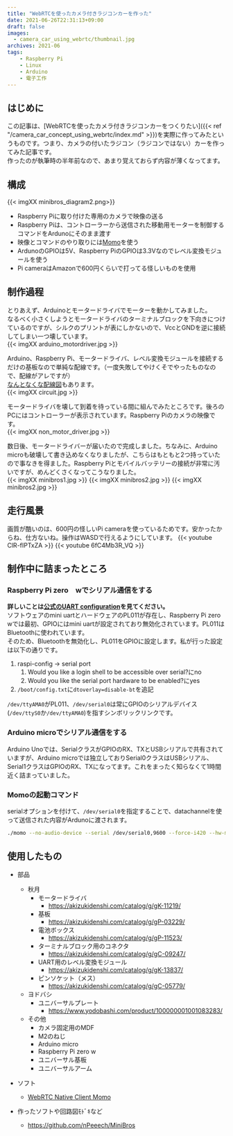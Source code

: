 ```yaml
---
title: "WebRTCを使ったカメラ付きラジコンカーを作った"
date: 2021-06-26T22:31:13+09:00
draft: false
images: 
  - camera_car_using_webrtc/thumbnail.jpg
archives: 2021-06
tags:
    - Raspberry Pi
    - Linux
    - Arduino
    - 電子工作
---
```


## はじめに
この記事は、[WebRTCを使ったカメラ付きラジコンカーをつくりたい]({{< ref "/camera_car_concept_using_webrtc/index.md" >}})を実際に作ってみたというものです。つまり、カメラの付いたラジコン（ラジコンではない）カーを作ってみた記事です。  
作ったのが執筆時の半年前なので、あまり覚えておらず内容が薄くなってます。


## 構成
{{< imgXX minibros_diagram2.png>}}  
- Raspberry Piに取り付けた専用のカメラで映像の送る
- Raspberry Piは、コントローラーから送信された移動用モーターを制御するコマンドをArdunoにそのまま渡す
- 映像とコマンドのやり取りには[Momo](https://github.com/shiguredo/momo)を使う
- ArdunoのGPIOは5V、Raspberry PiのGPIOは3.3Vなのでレベル変換モジュールを使う
- Pi cameraはAmazonで600円くらいで打ってる怪しいものを使用

## 制作過程
とりあえず、Arduinoとモータードライバでモーターを動かしてみました。  
なるべく小さくしようとモータードライバのターミナルブロックを下向きにつけているのですが、シルクのプリントが表にしかないので、VccとGNDを逆に接続してしまい一つ壊しています。  
{{< imgXX arduino_motordriver.jpg >}}  

Arduino、Raspberry Pi、モータードライバ、レベル変換モジュールを接続するだけの基板なので単純な配線です。（一度失敗してやけくそでやったものなので、配線がアレですが）  
[なんとなくな配線図](https://github.com/nPeeech/MiniBros/blob/main/Circuits/circuit.svg)もあります。  
{{< imgXX circuit.jpg >}}  

モータードライバを壊して到着を待っている間に組んでみたところです。後ろのPCにはコントローラーが表示されています。Raspberry Piのカメラの映像です。  
{{< imgXX non_motor_driver.jpg >}}  

数日後、モータードライバーが届いたので完成しました。ちなみに、Arduino microも破壊して書き込めなくなりましたが、こちらはもともと2つ持っていたので事なきを得ました。Raspberry Piとモバイルバッテリーの接続が非常に汚いですが、めんどくさくなってこうなりました。  
{{< imgXX minibros1.jpg >}}
{{< imgXX minibros2.jpg >}}
{{< imgXX minibros2.jpg >}}

## 走行風景
画質が酷いのは、600円の怪しいPi cameraを使っているためです。安かったからね、仕方ないね。操作はWASDで行えるようにしています。
{{< youtube ClR-fIPTxZA >}}
{{< youtube 6fC4Mb3R_VQ >}}

## 制作中に詰まったところ
### Raspberry Pi zero　wでシリアル通信をする
**詳しいことは[公式のUART configuration](https://www.raspberrypi.org/documentation/configuration/uart.md)を見てください。**  
ソフトウェアのmini uartとハードウェアのPL011が存在し、Raspberry Pi zero wでは最初、GPIOにはmini uartが設定されており無効化されています。PL011はBluetoothに使われています。  
そのため、Bluetoothを無効化し、PL011をGPIOに設定します。私が行った設定は以下の通りです。
1. raspi-config → serial port
    1. Would you like a login shell to be accessible over serial?にno
    1. Would you like the serial port hardware to be enabled?にyes
1. `/boot/config.txt`に`dtoverlay=disable-bt`を追記

`/dev/ttyAMA0`がPL011、`/dev/serial0`は常にGPIOのシリアルデバイス(`/dev/ttyS0`か`/dev/ttyAMA0`)を指すシンボリックリンクです。

### Arduino microでシリアル通信をする
Arduino Unoでは、SerialクラスがGPIOのRX、TXとUSBシリアルで共有されていますが、Arduino microでは独立しておりSerial0クラスはUSBシリアル、Serial1クラスはGPIOのRX、TXになってます。これをまったく知らなくて1時間近く詰まっていました。

### Momoの起動コマンド
serialオプションを付けて、`/dev/serial0`を指定することで、datachannelを使って送信された内容がArdunoに渡されます。
```bash
./momo --no-audio-device --serial /dev/serial0,9600 --force-i420 --hw-mjpeg-decoder true ayame wss://ayame-labo.shiguredo.jp/signaling <username>@<roomId> --signaling-key <signaling key>
```

## 使用したもの
- 部品
    - 秋月
      - モータードライバ
        - https://akizukidenshi.com/catalog/g/gK-11219/
      - 基板
        - https://akizukidenshi.com/catalog/g/gP-03229/
      - 電池ボックス
        - https://akizukidenshi.com/catalog/g/gP-11523/
      - ターミナルブロック用のコネクタ
        - https://akizukidenshi.com/catalog/g/gC-09247/
      - UART用のレベル変換モジュール
        - https://akizukidenshi.com/catalog/g/gK-13837/
      - ピンソケット（メス）
        - https://akizukidenshi.com/catalog/g/gC-05779/
    - ヨドバシ
      - ユニバーサルプレート
        - https://www.yodobashi.com/product/100000001001083283/
    - その他
      - カメラ固定用のMDF
      - M2のねじ
      - Arduino micro
      - Raspberry Pi zero w
      - ユニバーサル基板
      - ユニバーサルアーム

- ソフト
    - [WebRTC Native Client Momo](https://github.com/shiguredo/momo)

- 作ったソフトや回路図ﾓﾄﾞｷなど
    - https://github.com/nPeeech/MiniBros


